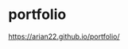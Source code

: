 # portfolio
<a targe='__blank' href='https://arian22.github.io/portfolio/'>https://arian22.github.io/portfolio/</a>

